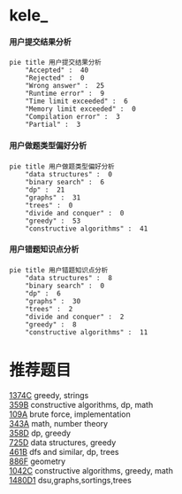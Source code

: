 # kele_

<!-- tabs:start -->



#### **用户提交结果分析**

```mermaid
pie title 用户提交结果分析
    "Accepted" :  40
    "Rejected" :  0
    "Wrong answer" :  25
    "Runtime error" :  9
    "Time limit exceeded" :  6
    "Memory limit exceeded" :  0
    "Compilation error" :  3
    "Partial" :  3
```

#### **用户做题类型偏好分析**

```mermaid
pie title 用户做题类型偏好分析
    "data structures" :  0
    "binary search" :  6
    "dp" :  21
    "graphs" :  31
    "trees" :  0
    "divide and conquer" :  0
    "greedy" :  53
    "constructive algorithms" :  41
```
#### **用户错题知识点分析**

```mermaid
pie title 用户错题知识点分析
    "data structures" :  8
    "binary search" :  0
    "dp" :  6
    "graphs" :  30
    "trees" :  2
    "divide and conquer" :  2
    "greedy" :  8
    "constructive algorithms" :  11
```



<!-- tabs:end -->
# 推荐题目
[1374C](https://codeforces.com/contest/1374/problem/C)		greedy,
                        strings		  
[359B](https://codeforces.com/contest/359/problem/B)		constructive algorithms,
                        dp,
                        math		  
[109A](https://codeforces.com/contest/109/problem/A)		brute force,
                        implementation		  
[343A](https://codeforces.com/contest/343/problem/A)		math,
                        number theory		  
[358D](https://codeforces.com/contest/358/problem/D)		dp,
                        greedy		  
[725D](https://codeforces.com/contest/725/problem/D)		data structures,
                        greedy		  
[461B](https://codeforces.com/contest/461/problem/B)		dfs and similar,
                        dp,
                        trees		  
[886F](https://codeforces.com/contest/886/problem/F)		geometry		  
[1042C](https://codeforces.com/contest/1042/problem/C)		constructive algorithms,
                        greedy,
                        math		  
[1480D1](https://codeforces.com/contest/1480D/problem/1)		dsu,graphs,sortings,trees		  
